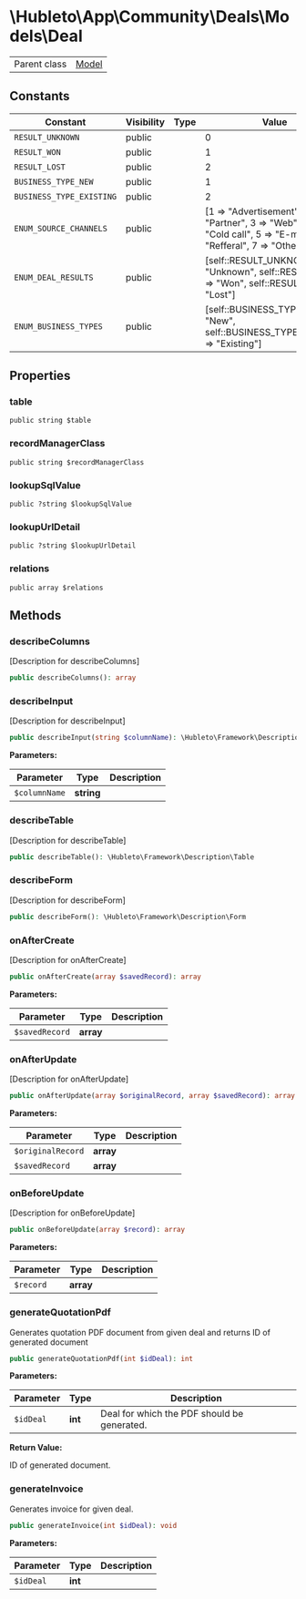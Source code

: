 
# \Hubleto\App\Community\Deals\Models\Deal
<table class='table-default dense'>
<tr><td>Parent class</td><td><a href="../../../../Erp/Model">Model</a></td></tr></table>


## Constants

| Constant                 | Visibility | Type | Value                                                                                                              |
|--------------------------|------------|------|--------------------------------------------------------------------------------------------------------------------|
| `RESULT_UNKNOWN`         | public     |      | 0                                                                                                                  |
| `RESULT_WON`             | public     |      | 1                                                                                                                  |
| `RESULT_LOST`            | public     |      | 2                                                                                                                  |
| `BUSINESS_TYPE_NEW`      | public     |      | 1                                                                                                                  |
| `BUSINESS_TYPE_EXISTING` | public     |      | 2                                                                                                                  |
| `ENUM_SOURCE_CHANNELS`   | public     |      | [1 => "Advertisement", 2 => "Partner", 3 => "Web", 4 => "Cold call", 5 => "E-mail", 6 => "Refferal", 7 => "Other"] |
| `ENUM_DEAL_RESULTS`      | public     |      | [self::RESULT_UNKNOWN => "Unknown", self::RESULT_WON => "Won", self::RESULT_LOST => "Lost"]                        |
| `ENUM_BUSINESS_TYPES`    | public     |      | [self::BUSINESS_TYPE_NEW => "New", self::BUSINESS_TYPE_EXISTING => "Existing"]                                     |

## Properties

### table

`public string $table`


### recordManagerClass

`public string $recordManagerClass`


### lookupSqlValue

`public ?string $lookupSqlValue`


### lookupUrlDetail

`public ?string $lookupUrlDetail`


### relations

`public array $relations`


## Methods

### describeColumns

[Description for describeColumns]

```php
public describeColumns(): array
```


### describeInput

[Description for describeInput]

```php
public describeInput(string $columnName): \Hubleto\Framework\Description\Input
```

**Parameters:**

| Parameter     | Type       | Description |
|---------------|------------|-------------|
| `$columnName` | **string** |             |


### describeTable

[Description for describeTable]

```php
public describeTable(): \Hubleto\Framework\Description\Table
```


### describeForm

[Description for describeForm]

```php
public describeForm(): \Hubleto\Framework\Description\Form
```


### onAfterCreate

[Description for onAfterCreate]

```php
public onAfterCreate(array $savedRecord): array
```

**Parameters:**

| Parameter      | Type      | Description |
|----------------|-----------|-------------|
| `$savedRecord` | **array** |             |


### onAfterUpdate

[Description for onAfterUpdate]

```php
public onAfterUpdate(array $originalRecord, array $savedRecord): array
```

**Parameters:**

| Parameter         | Type      | Description |
|-------------------|-----------|-------------|
| `$originalRecord` | **array** |             |
| `$savedRecord`    | **array** |             |


### onBeforeUpdate

[Description for onBeforeUpdate]

```php
public onBeforeUpdate(array $record): array
```

**Parameters:**

| Parameter | Type      | Description |
|-----------|-----------|-------------|
| `$record` | **array** |             |


### generateQuotationPdf

Generates quotation PDF document from given deal and returns ID of generated document

```php
public generateQuotationPdf(int $idDeal): int
```

**Parameters:**

| Parameter | Type    | Description                                 |
|-----------|---------|---------------------------------------------|
| `$idDeal` | **int** | Deal for which the PDF should be generated. |

**Return Value:**

ID of generated document.


### generateInvoice

Generates invoice for given deal.

```php
public generateInvoice(int $idDeal): void
```

**Parameters:**

| Parameter | Type    | Description |
|-----------|---------|-------------|
| `$idDeal` | **int** |             |

